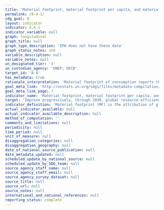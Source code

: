 ```yaml
---
title: 'Material footprint, material footprint per capita, and material footprint per GDP'
permalink: /8-4-1/
sdg_goal: 8
layout: indicator
indicator: 8.4.1
indicator_variable: null
graph: longitudinal
graph_title: null
graph_type_description: 'EPA does not have these data'
graph_status_notes: unk
variable_description: null
variable_notes: null
un_designated_tier: '3'
un_custodian_agency: 'UNEP; OECD'
target_id: '8.4'
has_metadata: true
rationale_interpretation: 'Material footprint of consumption reports the amount of primary materials required to serve final demand of a country and can be interpreted as an indicator for the material standard of living/level of capitalization of an economy. Per_capita MF describes the average material use for final demand. DMC and MF need to be looked at in combination as they cover the two aspects of the economy, production and consumption. The DMC reports the actual amount of material in an economy, MF the virtual amount required across the whole supply chain to service final demand. A country can, for instance have a very high DMC because it has a large primary production sector for export or a very low DMC because it has outsourced most of the material intensive industrial processes to other countries. The material footprint corrects for both phenomena.'
goal_meta_link: 'http://unstats.un.org/sdgs/files/metadata-compilation/Metadata-Goal-8.pdf'
goal_meta_link_page: 7
indicator_name: 'Material footprint, material footprint per capita, and material footprint per GDP'
target: 'Improve progressively, through 2030, global resource efficiency in consumption and production and endeavour to decouple economic growth from environmental degradation, in accordance with the 10-year framework of programmes on sustainable consumption and production, with developed countries taking the lead.'
indicator_definition: 'Material footprint (MF) is the attribution of global material extraction to domestic final demand of a country. It is calculated as raw material equivalent of imports (RMEIM) plus domestic extraction (DE) minus raw material equivalents of exports (RMEEX). For the attribution of the primary material needs of final demand a global, multi_regional input_output (MRIO) framework is employed. The attribution method based on I_O analytical tools is described in detail in Wiedmann et al. 2015. It is based on the EORA MRIO framework developed by the University of Sydney, Australia (Lenzen et al. 2013) which is an internationally well_established and the most detailed and reliable MRIO framework available to date.'
actual_indicator_available: null
actual_indicator_available_description: null
method_of_computation: ''
comments_and_limitations: null
periodicity: null
time_period: null
unit_of_measure: null
disaggregation_categories: null
disaggregation_geography: null
date_of_national_source_publication: null
date_metadata_updated: null
scheduled_update_by_national_source: null
scheduled_update_by_SDG_team: null
source_agency_staff_name: null
source_agency_staff_email: null
source_agency_survey_dataset: null
source_title: null
source_url: null
source_notes: null
international_and_national_references: null
reporting_status: complete
---
```

